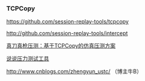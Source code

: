 ### TCPCopy

https://github.com/session-replay-tools/tcpcopy

http://github.com/session-replay-tools/intercept



[真刀真枪压测：基于TCPCopy的仿真压测方案](http://www.cnblogs.com/zhengyun_ustc/p/tcpcopy.html) 

[说说压力测试工具](https://huoding.com/2017/05/31/620) 





http://www.cnblogs.com/zhengyun_ustc/ （博主牛B）